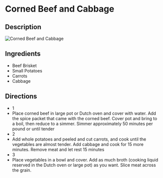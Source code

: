 # Corned Beef and Cabbage

## Description
![Corned Beef and Cabbage](https://www.themealdb.com/images/media/meals/xb97a81583266727.jpg "Corned Beef and Cabbage")

## Ingredients
- Beef Brisket
- Small Potatoes
- Carrots
- Cabbage

## Directions
- 1
- Place corned beef in large pot or Dutch oven and cover with water. Add the spice packet that came with the corned beef. Cover pot and bring to a boil, then reduce to a simmer. Simmer approximately 50 minutes per pound or until tender
- 2
- Add whole potatoes and peeled and cut carrots, and cook until the vegetables are almost tender. Add cabbage and cook for 15 more minutes. Remove meat and let rest 15 minutes
- 3
- Place vegetables in a bowl and cover. Add as much broth (cooking liquid reserved in the Dutch oven or large pot) as you want. Slice meat across the grain.
